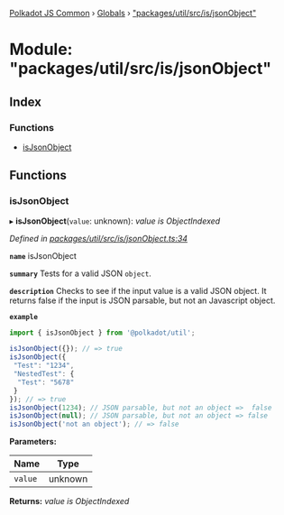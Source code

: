 [Polkadot JS Common](../README.md) › [Globals](../globals.md) › ["packages/util/src/is/jsonObject"](_packages_util_src_is_jsonobject_.md)

# Module: "packages/util/src/is/jsonObject"

## Index

### Functions

* [isJsonObject](_packages_util_src_is_jsonobject_.md#isjsonobject)

## Functions

###  isJsonObject

▸ **isJsonObject**(`value`: unknown): *value is ObjectIndexed*

*Defined in [packages/util/src/is/jsonObject.ts:34](https://github.com/polkadot-js/common/blob/64510af8/packages/util/src/is/jsonObject.ts#L34)*

**`name`** isJsonObject

**`summary`** Tests for a valid JSON `object`.

**`description`** 
Checks to see if the input value is a valid JSON object.
It returns false if the input is JSON parsable, but not an Javascript object.

**`example`** 
<BR>

```javascript
import { isJsonObject } from '@polkadot/util';

isJsonObject({}); // => true
isJsonObject({
 "Test": "1234",
 "NestedTest": {
  "Test": "5678"
 }
}); // => true
isJsonObject(1234); // JSON parsable, but not an object =>  false
isJsonObject(null); // JSON parsable, but not an object => false
isJsonObject('not an object'); // => false
```

**Parameters:**

Name | Type |
------ | ------ |
`value` | unknown |

**Returns:** *value is ObjectIndexed*
